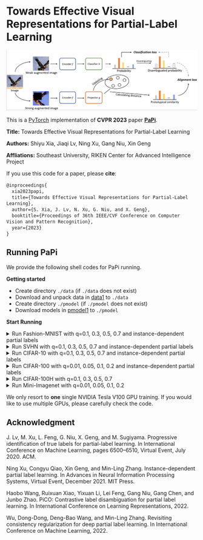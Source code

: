 # Towards Effective Visual Representations for Partial-Label Learning

![framework](resources/framework.png)

This is a [PyTorch](http://pytorch.org) implementation of **CVPR 2023** paper [**PaPi**](https://arxiv.org/abs/2305.06080). 

**Title:** Towards Effective Visual Representations for Partial-Label Learning

**Authors:** Shiyu Xia, Jiaqi Lv, Ning Xu, Gang Niu, Xin Geng 

**Affliations:** Southeast University, RIKEN Center for Advanced Intelligence Project

If you use this code for a paper, please **cite**:

```
@inproceedings{
  xia2023papi,
  title={Towards Effective Visual Representations for Partial-Label Learning},
  author={S. Xia, J. Lv, N. Xu, G. Niu, and X. Geng},
  booktitle={Proceedings of 36th IEEE/CVF Conference on Computer Vision and Pattern Recognition},
  year={2023}
}
```


## Running PaPi

We provide the following shell codes for PaPi running. 

**Getting started**

- Create directory `./data` (if `./data` does not exist)
- Download and unpack data in [data1](https://drive.google.com/drive/folders/1Y85bsTGS8ERO80Sai1da2dAzRUij3SYV?usp=sharing) to `./data`
- Create directory `./pmodel` (if `./pmodel` does not exist)
- Download models in [pmodel1](https://drive.google.com/drive/folders/1wh0a2hZTa6Gg8hhqvEz3um6YTq0fr19g?usp=sharing) to `./pmodel`



**Start Running**
<details>

<summary>
Run Fashion-MNIST with q=0.1, 0.3, 0.5, 0.7 and instance-dependent partial labels
</summary>

```shell
python -u main.py --exp-type 'rand' --exp-dir './experiment/fmnist_rand_0.1' --dataset fmnist --data-dir '../data' --num-class 10 --tau_proto 1.0 --alpha_mixup 8.0 --dist-url 'tcp://localhost:12318' --multiprocessing-distributed --cuda_VISIBLE_DEVICES '0' --world-size 1 --rank 0 --seed 123 --arch resnet18 --workers 0 --lr 0.05 --wd 1e-3 --cosine --epochs 500 --batch-size 256 --alpha_weight 1.0 --partial_rate 0.1


python -u main.py --exp-type 'rand' --exp-dir './experiment/fmnist_rand_0.3' --dataset fmnist --data-dir '../data' --num-class 10 --tau_proto 1.0 --alpha_mixup 0.05 --dist-url 'tcp://localhost:12319' --multiprocessing-distributed --cuda_VISIBLE_DEVICES '0' --world-size 1 --rank 0 --seed 123 --arch resnet18 --workers 0 --lr 0.05 --wd 1e-4 --cosine --epochs 500 --batch-size 256 --alpha_weight 1.0 --partial_rate 0.3


python -u main.py --exp-type 'rand' --exp-dir './experiment/fmnist_rand_0.5' --dataset fmnist --data-dir '../data' --num-class 10 --tau_proto 1.0 --alpha_mixup 5.0 --dist-url 'tcp://localhost:12320' --multiprocessing-distributed --cuda_VISIBLE_DEVICES '0' --world-size 1 --rank 0 --seed 123 --arch resnet18 --workers 0 --lr 0.05 --wd 1e-3 --cosine --epochs 500 --batch-size 256 --alpha_weight 1.0 --partial_rate 0.5


python -u main.py --exp-type 'rand' --exp-dir './experiment/fmnist_rand_0.7' --dataset fmnist --data-dir '../data' --num-class 10 --tau_proto 1.0 --alpha_mixup 5.0 --dist-url 'tcp://localhost:12321' --multiprocessing-distributed --cuda_VISIBLE_DEVICES '0' --world-size 1 --rank 0 --seed 123 --arch resnet18 --workers 0 --lr 0.05 --wd 1e-3 --cosine --epochs 500 --batch-size 256 --alpha_weight 1.0 --partial_rate 0.7


python -u main.py --exp-type 'ins' --exp-dir './experiment/fmnist_ins' --dataset fmnist --data-dir '../data' --num-class 10 --tau_proto 1.0 --alpha_mixup 5.0 --dist-url 'tcp://localhost:12409' --multiprocessing-distributed --cuda_VISIBLE_DEVICES '0' --world-size 1 --rank 0 --seed 123 --arch resnet18 --workers 0 --lr 0.05 --wd 1e-3 --cosine --epochs 500 --batch-size 256 --alpha_weight 1.0 --partial_rate 0.0
```

</details>



<details>

<summary>
Run SVHN with q=0.1, 0.3, 0.5, 0.7 and instance-dependent partial labels
</summary>

```shell
python -u main.py --exp-type 'rand' --exp-dir './experiment/SVHN_rand_0.1' --dataset SVHN --data-dir '../data' --num-class 10 --alpha_mixup 0.05 --dist-url 'tcp://localhost:12528' --multiprocessing-distributed --cuda_VISIBLE_DEVICES '0' --world-size 1 --rank 0 --seed 123 --arch resnet18 --workers 0 --lr 0.05 --wd 1e-3 --cosine --epochs 500 --batch-size 256 --alpha_weight 1.0 --partial_rate 0.1


python -u main.py --exp-type 'rand' --exp-dir './experiment/SVHN_rand_0.3' --dataset SVHN --data-dir '../data' --num-class 10 --alpha_mixup 0.05 --dist-url 'tcp://localhost:12533' --multiprocessing-distributed --cuda_VISIBLE_DEVICES '0' --world-size 1 --rank 0 --seed 123 --arch resnet18 --workers 0 --lr 0.07 --wd 1e-3 --cosine --epochs 500 --batch-size 256 --alpha_weight 1.0 --partial_rate 0.3


python -u main.py --exp-type 'rand' --exp-dir './experiment/SVHN_rand_0.5' --dataset SVHN --data-dir '../data' --num-class 10 --alpha_mixup 0.05 --dist-url 'tcp://localhost:12538' --multiprocessing-distributed --cuda_VISIBLE_DEVICES '0' --world-size 1 --rank 0 --seed 123 --arch resnet18 --workers 0 --lr 0.07 --wd 1e-3 --cosine --epochs 500 --batch-size 256 --alpha_weight 1.0 --partial_rate 0.5


python -u main.py --exp-type 'rand' --exp-dir './experiment/SVHN_rand_0.7' --dataset SVHN --data-dir '../data' --num-class 10 --alpha_mixup 0.05 --dist-url 'tcp://localhost:12543' --multiprocessing-distributed --cuda_VISIBLE_DEVICES '0' --world-size 1 --rank 0 --seed 123 --arch resnet18 --workers 0 --lr 0.07 --wd 1e-3 --cosine --epochs 500 --batch-size 256 --alpha_weight 1.0 --partial_rate 0.7


python -u main.py --exp-type 'ins' --exp-dir './experiment/SVHN_ins' --dataset SVHN --data-dir '../data' --num-class 10 --alpha_mixup 0.05 --dist-url 'tcp://localhost:12613' --multiprocessing-distributed --cuda_VISIBLE_DEVICES '0' --world-size 1 --rank 0 --seed 123 --arch resnet18 --workers 0 --lr 0.07 --wd 1e-3 --cosine --epochs 500 --batch-size 256 --alpha_weight 1.0 --partial_rate 0.0
```

</details>



<details>

<summary>
Run CIFAR-10 with q=0.1, 0.3, 0.5, 0.7 and instance-dependent partial labels
</summary>

```shell
python -u main.py --exp-type 'rand' --exp-dir './experiment/cifar10_rand_0.1' --dataset cifar10 --data-dir '../data' --num-class 10 --dist-url 'tcp://localhost:12348' --multiprocessing-distributed --cuda_VISIBLE_DEVICES '0' --world-size 1 --rank 0 --seed 123 --arch resnet18 --workers 0 --lr 0.05 --wd 1e-3 --cosine --epochs 500 --batch-size 256 --alpha_weight 1.0 --partial_rate 0.1


python -u main.py --exp-type 'rand' --exp-dir './experiment/cifar10_rand_0.3' --dataset cifar10 --data-dir '../data' --num-class 10 --dist-url 'tcp://localhost:12353' --multiprocessing-distributed --cuda_VISIBLE_DEVICES '0' --world-size 1 --rank 0 --seed 123 --arch resnet18 --workers 0 --lr 0.05 --wd 1e-3 --cosine --epochs 500 --batch-size 256 --alpha_weight 1.0 --partial_rate 0.3


python -u main.py --exp-type 'rand' --exp-dir './experiment/cifar10_rand_0.5' --dataset cifar10 --data-dir '../data' --num-class 10 --dist-url 'tcp://localhost:12358' --multiprocessing-distributed --cuda_VISIBLE_DEVICES '0' --world-size 1 --rank 0 --seed 123 --arch resnet18 --workers 0 --lr 0.05 --wd 1e-3 --cosine --epochs 500 --batch-size 256 --alpha_weight 1.0 --partial_rate 0.5


python -u main.py --exp-type 'rand' --exp-dir './experiment/cifar10_rand_0.7' --dataset cifar10 --data-dir '../data' --num-class 10 --dist-url 'tcp://localhost:12363' --multiprocessing-distributed --cuda_VISIBLE_DEVICES '0' --world-size 1 --rank 0 --seed 123 --arch resnet18 --workers 0 --lr 0.05 --wd 1e-3 --cosine --epochs 500 --batch-size 256 --alpha_weight 1.0 --partial_rate 0.7


python -u main.py --exp-type 'ins' --exp-dir './experiment/cifar10_ins' --dataset cifar10 --data-dir '../data' --num-class 10 --dist-url 'tcp://localhost:12418' --multiprocessing-distributed --cuda_VISIBLE_DEVICES '0' --world-size 1 --rank 0 --seed 123 --arch resnet18 --workers 0 --lr 0.05 --wd 1e-3 --cosine --epochs 500 --batch-size 256 --alpha_weight 1.0 --partial_rate 0.0
```

</details>



<details>

<summary>
Run CIFAR-100 with q=0.01, 0.05, 0.1, 0.2 and instance-dependent partial labels
</summary>

```shell
python -u main.py --exp-type 'rand' --exp-dir './experiment/cifar100_rand_0.01' --dataset cifar100 --data-dir '../data' --num-class 100 --dist-url 'tcp://localhost:12368' --multiprocessing-distributed --cuda_VISIBLE_DEVICES '0' --world-size 1 --rank 0 --seed 123 --arch resnet18 --workers 0 --lr 0.1 --wd 1e-3 --cosine --epochs 500 --batch-size 256 --alpha_weight 1.0 --partial_rate 0.01


python -u main.py --exp-type 'rand' --exp-dir './experiment/cifar100_rand_0.05' --dataset cifar100 --data-dir '../data' --num-class 100 --dist-url 'tcp://localhost:12373' --multiprocessing-distributed --cuda_VISIBLE_DEVICES '0' --world-size 1 --rank 0 --seed 123 --arch resnet18 --workers 0 --lr 0.1 --wd 1e-3 --cosine --epochs 500 --batch-size 256 --alpha_weight 1.0 --partial_rate 0.05


python -u main.py --exp-type 'rand' --exp-dir './experiment/cifar100_rand_0.1' --dataset cifar100 --data-dir '../data' --num-class 100 --dist-url 'tcp://localhost:12378' --multiprocessing-distributed --cuda_VISIBLE_DEVICES '0' --world-size 1 --rank 0 --seed 123 --arch resnet18 --workers 0 --lr 0.1 --wd 1e-3 --cosine --epochs 500 --batch-size 256 --alpha_weight 1.0 --partial_rate 0.1


python -u main.py --exp-type 'rand' --exp-dir './experiment/cifar100_rand_0.2' --dataset cifar100 --data-dir '../data' --num-class 100 --dist-url 'tcp://localhost:12383' --multiprocessing-distributed --cuda_VISIBLE_DEVICES '0' --world-size 1 --rank 0 --seed 123 --arch resnet18 --workers 0 --lr 0.1 --wd 1e-3 --cosine --epochs 500 --batch-size 256 --alpha_weight 1.0 --partial_rate 0.2


python -u main.py --exp-type 'ins' --exp-dir './experiment/cifar100_ins' --dataset cifar100 --data-dir '../data' --num-class 100 --tau_proto 1.0 --alpha_mixup 5.0 --dist-url 'tcp://localhost:12493' --multiprocessing-distributed --cuda_VISIBLE_DEVICES '0' --world-size 1 --rank 0 --seed 123 --arch resnet18 --workers 0 --lr 0.1 --wd 1e-3 --cosine --epochs 200 --batch-size 256 --alpha_weight 1.0 --partial_rate 0.0
```

</details>




<details>

<summary>
Run CIFAR-100H with q=0.1, 0.3, 0.5, 0.7
</summary>

```shell
python -u main.py --exp-type 'rand' --exp-dir './experiment/cifar100H_rand_0.1' --dataset cifar100 --data-dir '../data' --num-class 100 --dist-url 'tcp://localhost:12368' --multiprocessing-distributed --cuda_VISIBLE_DEVICES '0' --world-size 1 --rank 0 --seed 123 --arch resnet18 --workers 0 --lr 0.1 --wd 1e-3 --cosine --epochs 500 --batch-size 256 --alpha_weight 1.0 --partial_rate 0.1 --hierarchical


python -u main.py --exp-type 'rand' --exp-dir './experiment/cifar100H_rand_0.3' --dataset cifar100 --data-dir '../data' --num-class 100 --dist-url 'tcp://localhost:12373' --multiprocessing-distributed --cuda_VISIBLE_DEVICES '0' --world-size 1 --rank 0 --seed 123 --arch resnet18 --workers 0 --lr 0.1 --wd 1e-3 --cosine --epochs 500 --batch-size 256 --alpha_weight 1.0 --partial_rate 0.3 --hierarchical


python -u main.py --exp-type 'rand' --exp-dir './experiment/cifar100H_rand_0.5' --dataset cifar100 --data-dir '../data' --num-class 100 --dist-url 'tcp://localhost:12378' --multiprocessing-distributed --cuda_VISIBLE_DEVICES '0' --world-size 1 --rank 0 --seed 123 --arch resnet18 --workers 0 --lr 0.1 --wd 1e-3 --cosine --epochs 500 --batch-size 256 --alpha_weight 1.0 --partial_rate 0.5 --hierarchical


python -u main.py --exp-type 'rand' --exp-dir './experiment/cifar100H_rand_0.7' --dataset cifar100 --data-dir '../data' --num-class 100 --dist-url 'tcp://localhost:12383' --multiprocessing-distributed --cuda_VISIBLE_DEVICES '0' --world-size 1 --rank 0 --seed 123 --arch resnet18 --workers 0 --lr 0.1 --wd 1e-3 --cosine --epochs 500 --batch-size 256 --alpha_weight 1.0 --partial_rate 0.7 --hierarchical
```

</details>



<details>

<summary>
Run Mini-Imagenet with q=0.01, 0.05, 0.1, 0.2
</summary>

```shell
python -u main.py --exp-type 'rand' --exp-dir './experiment/miniImagenet_rand_0.01' --dataset miniImagenet --data-dir '../data/mini-imagenet/images' --num-class 100 --tau_proto 0.1 --alpha_mixup 5.0 --dist-url 'tcp://localhost:12322' --multiprocessing-distributed --cuda_VISIBLE_DEVICES '0' --world-size 1 --rank 0 --seed 123 --arch resnet18 --workers 0 --lr 0.03 --wd 1e-4 --cosine --epochs 500 --batch-size 64 --alpha_weight 1.0 --partial_rate 0.01


python -u main.py --exp-type 'rand' --exp-dir './experiment/miniImagenet_rand_0.05' --dataset miniImagenet --data-dir '../data/mini-imagenet/images' --num-class 100 --tau_proto 0.1 --alpha_mixup 5.0 --dist-url 'tcp://localhost:12332' --multiprocessing-distributed --cuda_VISIBLE_DEVICES '0' --world-size 1 --rank 0 --seed 123 --arch resnet18 --workers 0 --lr 0.03 --wd 1e-4 --cosine --epochs 500 --batch-size 64 --alpha_weight 1.0 --partial_rate 0.05


python -u main.py --exp-type 'rand' --exp-dir './experiment/miniImagenet_rand_0.1' --dataset miniImagenet --data-dir '../data/mini-imagenet/images' --num-class 100 --tau_proto 0.1 --alpha_mixup 5.0 --dist-url 'tcp://localhost:12342' --multiprocessing-distributed --cuda_VISIBLE_DEVICES '0' --world-size 1 --rank 0 --seed 123 --arch resnet18 --workers 0 --lr 0.03 --wd 1e-4 --cosine --epochs 500 --batch-size 64 --alpha_weight 1.0 --partial_rate 0.1


python -u main.py --exp-type 'rand' --exp-dir './experiment/miniImagenet_rand_0.2' --dataset miniImagenet --data-dir '../data/mini-imagenet/images' --num-class 100 --tau_proto 0.1 --alpha_mixup 5.0 --dist-url 'tcp://localhost:12352' --multiprocessing-distributed --cuda_VISIBLE_DEVICES '0' --world-size 1 --rank 0 --seed 123 --arch resnet18 --workers 0 --lr 0.03 --wd 1e-4 --cosine --epochs 500 --batch-size 64 --alpha_weight 1.0 --partial_rate 0.2
```

</details>


We only resort to **one** single NVIDIA Tesla V100 GPU training. If you would like to use multiple GPUs, please carefully check the code.



## Acknowledgment
J. Lv, M. Xu, L. Feng, G. Niu, X. Geng, and M. Sugiyama. Progressive identification of true labels for partial-label learning. In International Conference on Machine Learning, pages 6500–6510, Virtual Event, July 2020. ACM.

Ning Xu, Congyu Qiao, Xin Geng, and Min-Ling Zhang. Instance-dependent partial label learning. In Advances in Neural Information Processing Systems, Virtual Event, December 2021. MIT Press.

Haobo Wang, Ruixuan Xiao, Yixuan Li, Lei Feng, Gang Niu, Gang Chen, and Junbo Zhao. PiCO: Contrastive label disambiguation for partial label learning. In International Conference on Learning Representations, 2022.

Wu, Dong-Dong, Deng-Bao Wang, and Min-Ling Zhang. Revisiting consistency regularization for deep partial label learning. In International Conference on Machine Learning, 2022.

